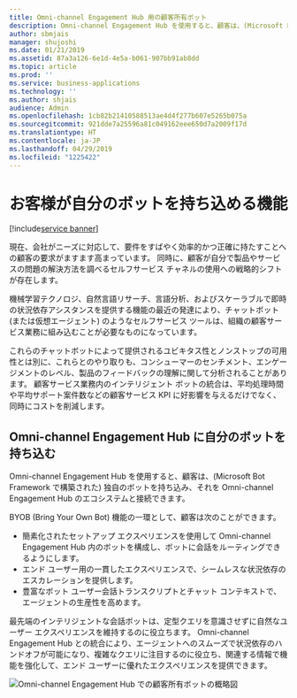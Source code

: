 ```yaml
---
title: Omni-channel Engagement Hub 用の顧客所有ボット
description: Omni-channel Engagement Hub を使用すると、顧客は、(Microsoft Bot Framework で構築された) 独自のボットを持ち込み、それを Omni-channel Engagement Hub のエコシステムと接続できます。
author: sbmjais
manager: shujoshi
ms.date: 01/21/2019
ms.assetid: 87a3a126-6e1d-4e5a-b061-907bb91ab8dd
ms.topic: article
ms.prod: ''
ms.service: business-applications
ms.technology: ''
ms.author: shjais
audience: Admin
ms.openlocfilehash: 1cb82b21410588513ae4d4f277b607e5265b075a
ms.sourcegitcommit: 921dde7a25596a81c049162eee650d7a2009f17d
ms.translationtype: HT
ms.contentlocale: ja-JP
ms.lasthandoff: 04/29/2019
ms.locfileid: "1225422"
---
```

#  <a name="enable-customers-to-bring-their-bots"></a>お客様が自分のボットを持ち込める機能

[!include[service banner](../../includes/service.md)]




現在、会社がニーズに対応して、要件をすばやく効率的かつ正確に持たすことへの顧客の要求がますます高まっています。 同時に、顧客が自分で製品やサービスの問題の解決方法を調べるセルフサービス チャネルの使用への戦略的シフトが存在します。 

機械学習テクノロジ、自然言語リサーチ、言語分析、およびスケーラブルで即時の状況依存アシスタンスを提供する機能の最近の発達により、チャットボット (または仮想エージェント) のようなセルフサービス ツールは、組織の顧客サービス業務に組み込むことが必要なものになっています。 

これらのチャットボットによって提供されるユビキタス性とノンストップの可用性とは別に、これらとのやり取りも、コンシューマーのセンチメント、エンゲージメントのレベル、製品のフィードバックの理解に関して分析されることがあります。 顧客サービス業務内のインテリジェント ボットの統合は、平均処理時間や平均サポート案件数などの顧客サービス KPI に好影響を与えるだけでなく、同時にコストを削減します。

## <a name="bring-your-bot-to-omni-channel-engagement-hub"></a>Omni-channel Engagement Hub に自分のボットを持ち込む

Omni-channel Engagement Hub を使用すると、顧客は、(Microsoft Bot Framework で構築された) 独自のボットを持ち込み、それを Omni-channel Engagement Hub のエコシステムと接続できます。

BYOB (Bring Your Own Bot) 機能の一環として、顧客は次のことができます。

- 簡素化されたセットアップ エクスペリエンスを使用して Omni-channel Engagement Hub 内のボットを構成し、ボットに会話をルーティングできるようにします。
- エンド ユーザー用の一貫したエクスペリエンスで、シームレスな状況依存のエスカレーションを提供します。
- 豊富なボット ユーザー会話トランスクリプトとチャット コンテキストで、エージェントの生産性を高めます。   

最先端のインテリジェントな会話ボットは、定型クエリを意識させずに自然なユーザー エクスペリエンスを維持するのに役立ちます。 Omni-channel Engagement Hub との統合により、エージェントへのスムーズで状況依存のハンドオフが可能になり、複雑なクエリに注目するのに役立ち、関連する情報で機能を強化して、エンド ユーザーに優れたエクスペリエンスを提供できます。

![Omni-channel Engagement Hub での顧客所有ボットの概略図](media/bring-your-bot-to-omnichannel.png "Omni-channel Engagement Hub での顧客所有ボットの概略図")
